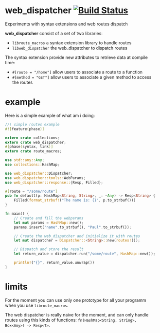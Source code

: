 web_dispatcher [![Build Status](https://travis-ci.org/jeremyletang/web_dispatcher.svg?branch=master)](https://travis-ci.org/jeremyletang/web_dispatcher)
==============

Experiments with syntax extensions and web routes dispatch

__web_dispatcher__ consist of a set of two libraries:
* `libroute_macros` a syntax extension library to handle routes
* `libweb_dispatcher` the web_dispatcher to dispatch routes

The syntax extension provide new attributes to retrieve data at compile time:

* `#[route = "/home"]` allow users to associate a route to a function
* `#[method = "GET"]` allow users to associate a given method to access the routes


example
=======

Here is a simple example of what am i doing:

```Rust
//! simple routes example
#![feature(phase)]

extern crate collections;
extern crate web_dispatcher;
#[phase(syntax, link)]
extern crate route_macros;

use std::any::Any;
use collections::HashMap;

use web_dispatcher::Dispatcher;
use web_dispatcher::tools::WebParams;
use web_dispatcher::response::{Resp, Filled};

#[route = "/some/route"]
pub fn default(p: HashMap<String, String>, _: ~Any) -> Resp<String> {
    Filled(format_strbuf!("The name is: {}", p.to_strbuf()))
}

fn main() {
    // Create and fill the webparams
    let mut params = HashMap::new();
    params.insert("name".to_strbuf(), "Paul".to_strbuf());

    // Create the web_dispatcher and initialize it with routes
    let mut dispatcher = Dispatcher::<String>::new(routes!());

    // Dispatch and store the result
    let return_value = dispatcher.run("/some/route", HashMap::new());

    println!("{}", return_value.unwrap())
}

```


limits
======

For the moment you can use only one prototype for all your programm when you use `libroute_macros`.

The web dispatcher is really naive for the moment, and can only handle routes using this kinds
of functions: `fn(HashMap<String, String>, Box<Amy>) -> Resp<T>`.

